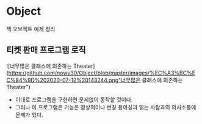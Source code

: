 # Object
책 오브젝트 예제 정리

## 티켓 판매 프로그램 로직
![너무많은 클래스에 의존하는 Theater](https://github.com/nowv30/Object/blob/master/images/%EC%A3%BC%EC%84%9D%202020-07-12%20143244.png"너무많은 클래스에 의존하는 Theater")
- 이대로 프로그램을 구현하면 문제없이 동작할 것이다.
- 그러나 이 프로그램은 기능은 정상적이나 변경 용이성과 읽는 사람과의 의사소통에 문제가 있다.

